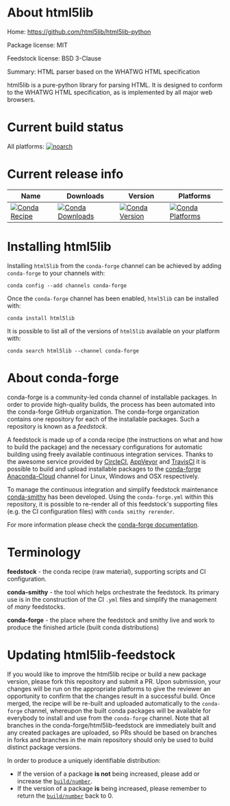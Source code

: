 About html5lib
==============

Home: https://github.com/html5lib/html5lib-python

Package license: MIT

Feedstock license: BSD 3-Clause

Summary: HTML parser based on the WHATWG HTML specification

html5lib is a pure-python library for parsing HTML. It is designed to
conform to the WHATWG HTML specification, as is implemented by all major
web browsers.


Current build status
====================

All platforms:
[![noarch](https://img.shields.io/circleci/project/github/conda-forge/html5lib-feedstock/master.svg?label=noarch)](https://circleci.com/gh/conda-forge/html5lib-feedstock)

Current release info
====================

| Name | Downloads | Version | Platforms |
| --- | --- | --- | --- |
| [![Conda Recipe](https://img.shields.io/badge/recipe-html5lib-green.svg)](https://anaconda.org/conda-forge/html5lib) | [![Conda Downloads](https://img.shields.io/conda/dn/conda-forge/html5lib.svg)](https://anaconda.org/conda-forge/html5lib) | [![Conda Version](https://img.shields.io/conda/vn/conda-forge/html5lib.svg)](https://anaconda.org/conda-forge/html5lib) | [![Conda Platforms](https://img.shields.io/conda/pn/conda-forge/html5lib.svg)](https://anaconda.org/conda-forge/html5lib) |

Installing html5lib
===================

Installing `html5lib` from the `conda-forge` channel can be achieved by adding `conda-forge` to your channels with:

```
conda config --add channels conda-forge
```

Once the `conda-forge` channel has been enabled, `html5lib` can be installed with:

```
conda install html5lib
```

It is possible to list all of the versions of `html5lib` available on your platform with:

```
conda search html5lib --channel conda-forge
```


About conda-forge
=================

conda-forge is a community-led conda channel of installable packages.
In order to provide high-quality builds, the process has been automated into the
conda-forge GitHub organization. The conda-forge organization contains one repository
for each of the installable packages. Such a repository is known as a *feedstock*.

A feedstock is made up of a conda recipe (the instructions on what and how to build
the package) and the necessary configurations for automatic building using freely
available continuous integration services. Thanks to the awesome service provided by
[CircleCI](https://circleci.com/), [AppVeyor](https://www.appveyor.com/)
and [TravisCI](https://travis-ci.org/) it is possible to build and upload installable
packages to the [conda-forge](https://anaconda.org/conda-forge)
[Anaconda-Cloud](https://anaconda.org/) channel for Linux, Windows and OSX respectively.

To manage the continuous integration and simplify feedstock maintenance
[conda-smithy](https://github.com/conda-forge/conda-smithy) has been developed.
Using the ``conda-forge.yml`` within this repository, it is possible to re-render all of
this feedstock's supporting files (e.g. the CI configuration files) with ``conda smithy rerender``.

For more information please check the [conda-forge documentation](https://conda-forge.org/docs/).

Terminology
===========

**feedstock** - the conda recipe (raw material), supporting scripts and CI configuration.

**conda-smithy** - the tool which helps orchestrate the feedstock.
                   Its primary use is in the construction of the CI ``.yml`` files
                   and simplify the management of *many* feedstocks.

**conda-forge** - the place where the feedstock and smithy live and work to
                  produce the finished article (built conda distributions)


Updating html5lib-feedstock
===========================

If you would like to improve the html5lib recipe or build a new
package version, please fork this repository and submit a PR. Upon submission,
your changes will be run on the appropriate platforms to give the reviewer an
opportunity to confirm that the changes result in a successful build. Once
merged, the recipe will be re-built and uploaded automatically to the
`conda-forge` channel, whereupon the built conda packages will be available for
everybody to install and use from the `conda-forge` channel.
Note that all branches in the conda-forge/html5lib-feedstock are
immediately built and any created packages are uploaded, so PRs should be based
on branches in forks and branches in the main repository should only be used to
build distinct package versions.

In order to produce a uniquely identifiable distribution:
 * If the version of a package **is not** being increased, please add or increase
   the [``build/number``](https://conda.io/docs/user-guide/tasks/build-packages/define-metadata.html#build-number-and-string).
 * If the version of a package **is** being increased, please remember to return
   the [``build/number``](https://conda.io/docs/user-guide/tasks/build-packages/define-metadata.html#build-number-and-string)
   back to 0.
